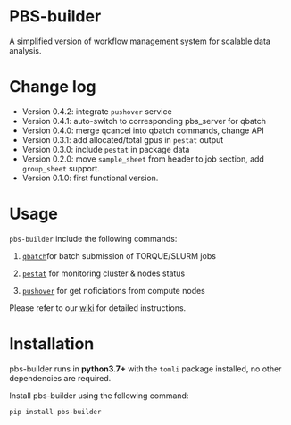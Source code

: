 # PBS-builder

A simplified version of workflow management system for scalable data analysis.

# Change log

- Version 0.4.2: integrate `pushover` service
- Version 0.4.1: auto-switch to corresponding pbs_server for qbatch
- Version 0.4.0: merge qcancel into qbatch commands, change API
- Version 0.3.1: add allocated/total gpus in `pestat` output
- Version 0.3.0: include `pestat` in package data
- Version 0.2.0: move `sample_sheet` from header to job section, add `group_sheet` support.
- Version 0.1.0: first functional version.

# Usage

`pbs-builder` include the following commands:

1. [`qbatch`](https://bioinfo.biols.ac.cn/git/zhangjy/pbs-builder/wiki/01.qbatch+-+building+automated+and+reproducible+pipelines)for batch submission of TORQUE/SLURM jobs

2. [`pestat`](https://bioinfo.biols.ac.cn/git/zhangjy/pbs-builder/wiki/02.pestat+-+monitor+node+status) for monitoring cluster & nodes status 

3. [`pushover`](https://bioinfo.biols.ac.cn/git/zhangjy/pbs-builder/wiki/03.pushover+-+get+nofications+from+compute+nodes+using+Pushover+service) for get noficiations from compute nodes

Please refer to our [wiki](https://bioinfo.biols.ac.cn/git/zhangjy/pbs-builder/wiki/_pages) for detailed instructions.

# Installation

pbs-builder runs in **python3.7+** with the `tomli` package installed, no other dependencies are required.

Install pbs-builder using the following command:

```bash
pip install pbs-builder
```
